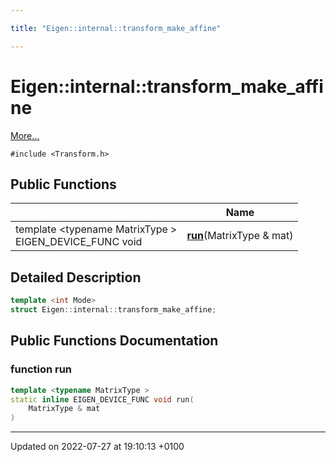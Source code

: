 ```yaml
---

title: "Eigen::internal::transform_make_affine"

---
```


# Eigen::internal::transform_make_affine



 [More...](#detailed-description)


`#include <Transform.h>`

## Public Functions

|                | Name           |
| -------------- | -------------- |
| template <typename MatrixType \> <br>EIGEN_DEVICE_FUNC void | **[run](http://example.org/classes/structeigen_1_1internal_1_1transform__make__affine/#function-run)**(MatrixType & mat) |

## Detailed Description

```cpp
template <int Mode>
struct Eigen::internal::transform_make_affine;
```

## Public Functions Documentation

### function run

```cpp
template <typename MatrixType >
static inline EIGEN_DEVICE_FUNC void run(
    MatrixType & mat
)
```


-------------------------------

Updated on 2022-07-27 at 19:10:13 +0100